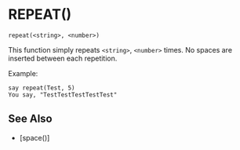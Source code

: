 # REPEAT()
`repeat(<string>, <number>)`

  This function simply repeats `<string>`, `<number>` times. No spaces are inserted between each repetition.

  Example:
```
say repeat(Test, 5)
You say, "TestTestTestTestTest"
```


## See Also
- [space()]

